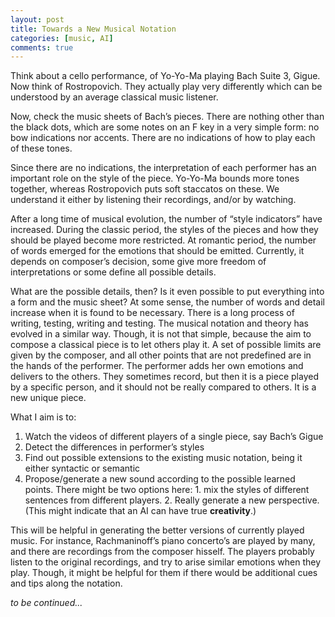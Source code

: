 ```yaml
---
layout: post
title: Towards a New Musical Notation
categories: [music, AI]
comments: true
---
```


Think about a cello performance, of Yo-Yo-Ma playing Bach Suite 3, Gigue. Now think of Rostropovich. They actually play very differently which can be understood by an average classical music listener.

Now, check the music sheets of Bach’s pieces. There are nothing other than the black dots, which are some notes on an F key in a very simple form: no bow indications nor accents. There are no indications of how to play each of these tones.

Since there are no indications, the interpretation of each performer has an important role on the style of the piece. Yo-Yo-Ma bounds more tones together, whereas Rostropovich puts soft staccatos on these. We understand it either by listening their recordings, and/or by watching.

After a long time of musical evolution, the number of “style indicators” have increased. During the classic period, the styles of the pieces and how they should be played become more restricted. At romantic period, the number of words emerged for the emotions that should be emitted. Currently, it depends on composer’s decision, some give more freedom of interpretations or some define all possible details.

What are the possible details, then? Is it even possible to put everything into a form and the music sheet? At some sense, the number of words and detail increase when it is found to be necessary. There is a long process of writing, testing, writing and testing. The musical notation and theory has evolved in a similar way. Though, it is not that simple, because the aim to compose a classical piece is to let others play it. A set of possible limits are given by the composer, and all other points that are not predefined are in the hands of the performer. The performer adds her own emotions and delivers to the others. They sometimes record, but then it is a piece played by a specific person, and it should not be really compared to others. It is a new unique piece.

What I aim is to:
1. Watch the videos of different players of a single piece, say Bach’s Gigue
2. Detect the differences in performer’s styles
3. Find out possible extensions to the existing music notation, being it either syntactic or semantic
4. Propose/generate a new sound according to the possible learned points. There might be two options here: 1. mix the styles of different sentences from different players. 2. Really generate a new perspective.(This might indicate that an AI can have true **creativity**.)

This will be helpful in generating the better versions of currently played music. For instance, Rachmaninoff’s piano concerto’s are played by many, and there are recordings from the composer hisself. The players probably listen to the original recordings, and try to arise similar emotions when they play. Though, it might be helpful for them if there would be additional cues and tips along the notation.

_to be continued..._

